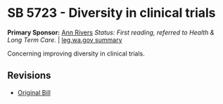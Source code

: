 # SB 5723 - Diversity in clinical trials
**Primary Sponsor:** [Ann Rivers](/person/leg/ann.rivers.md)
*Status: First reading, referred to Health & Long Term Care.* | [leg.wa.gov summary](https://app.leg.wa.gov/billsummary?BillNumber=5723&Year=2021)

Concerning improving diversity in clinical trials.

## Revisions
* [Original Bill](1/)